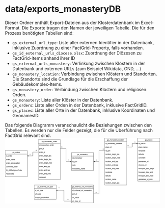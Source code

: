 # data/exports_monasteryDB
Dieser Ordner enthält Export-Dateien aus der Klosterdatenbank im Excel-Format. Die Exporte tragen den Namen der jeweiligen Tabelle. Die für den Prozess benötigten Tabellen sind:

- `gs_external_url_type`: Liste aller externen Identifier in der Datenbank, inklusive Zuordnung zu einer FactGrid-Property, falls vorhanden.
- `gs_id_external_urls_diocese.xlsx`: Zuordnung der Diözesen zu FactGrid-Items anhand ihrer ID
- `gs_external_urls_monastery`: Verlinkung zwischen Klöstern in der Datenbank und externen URLs (zum Beispiel Wikidata, GND, ...)
- `gs_monastery_location`: Verbindung zwischen Klöstern und Standorten. Die Standorte sind die Grundlage für die Erschaffung der Gebäudekomplex-Items.
- `gs_monastery_order`: Verbindung zwischen Klöstern und religiösen Orden.
- `gs_monastery`: Liste aller Klöster in der Datenbank.
- `gs_orders`: Liste aller Orden in der Datenbank, inklusive FactGridID.
- `gs_places`: Liste aller Orte in der Datenbank, inklusive Koordinaten und GeonamesID.

Das folgende Diagramm veranschaulicht die Beziehungen zwischen den Tabellen. Es werden nur die Felder gezeigt, die für die Überführung nach FactGrid relevant sind.
![UML-Diagramm Datenbank Klöster und Stifte](../../documentation-images/KlosterDB%20Datenbank.png)
